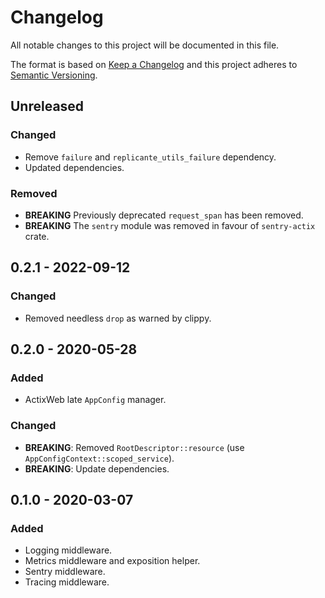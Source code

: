 <!-- markdownlint-disable MD022 MD024 MD032 -->
# Changelog
All notable changes to this project will be documented in this file.

The format is based on [Keep a Changelog](http://keepachangelog.com/en/1.0.0/)
and this project adheres to [Semantic Versioning](http://semver.org/spec/v2.0.0.html).

## Unreleased
### Changed
- Remove `failure` and `replicante_utils_failure` dependency.
- Updated dependencies.

### Removed
- **BREAKING** Previously deprecated `request_span` has been removed.
- **BREAKING** The `sentry` module was removed in favour of `sentry-actix` crate.

## 0.2.1 - 2022-09-12
### Changed
- Removed needless `drop` as warned by clippy.

## 0.2.0 - 2020-05-28
### Added
- ActixWeb late `AppConfig` manager.

### Changed
- **BREAKING**: Removed `RootDescriptor::resource` (use `AppConfigContext::scoped_service`).
- **BREAKING**: Update dependencies.

## 0.1.0 - 2020-03-07
### Added
- Logging middleware.
- Metrics middleware and exposition helper.
- Sentry middleware.
- Tracing middleware.

